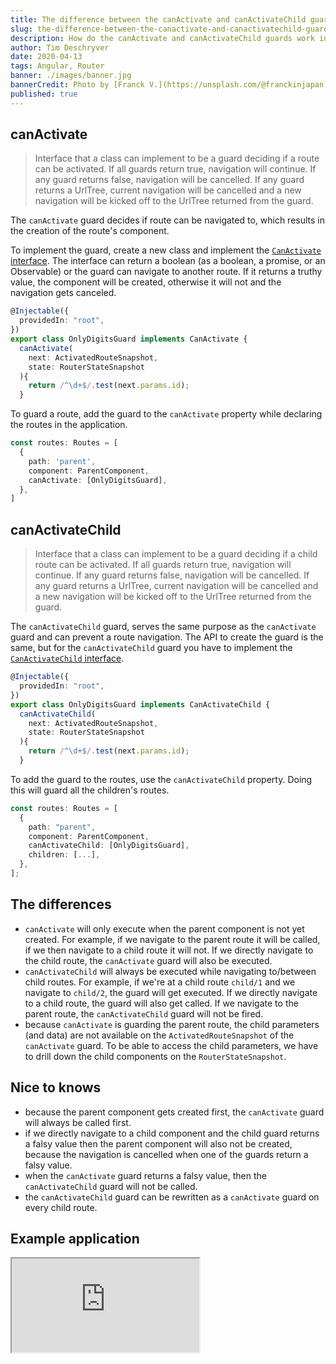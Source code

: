 ```yaml
---
title: The difference between the canActivate and canActivateChild guards
slug: the-difference-between-the-canactivate-and-canactivatechild-guards
description: How do the canActivate and canActivateChild guards work in Angular and how to these guards compare?
author: Tim Deschryver
date: 2020-04-13
tags: Angular, Router
banner: ./images/banner.jpg
bannerCredit: Photo by [Franck V.](https://unsplash.com/@franckinjapan) on [Unsplash](https://unsplash.com)
published: true
---
```


## canActivate

> Interface that a class can implement to be a guard deciding if a route can be activated. If all guards return true, navigation will continue. If any guard returns false, navigation will be cancelled. If any guard returns a UrlTree, current navigation will be cancelled and a new navigation will be kicked off to the UrlTree returned from the guard.

The `canActivate` guard decides if route can be navigated to, which results in the creation of the route's component.

To implement the guard, create a new class and implement the [`CanActivate` interface](https://angular.io/api/router/CanActivate#canactivate-1).
The interface can return a boolean (as a boolean, a promise, or an Observable) or the guard can navigate to another route.
If it returns a truthy value, the component will be created, otherwise it will not and the navigation gets canceled.

```ts
@Injectable({
  providedIn: "root",
})
export class OnlyDigitsGuard implements CanActivate {
  canActivate(
    next: ActivatedRouteSnapshot,
    state: RouterStateSnapshot
  ){
    return /^\d+$/.test(next.params.id);
  }
```

To guard a route, add the guard to the `canActivate` property while declaring the routes in the application.

```ts
const routes: Routes = [
  {
    path: 'parent',
    component: ParentComponent,
    canActivate: [OnlyDigitsGuard],
  },
]
```

## canActivateChild

> Interface that a class can implement to be a guard deciding if a child route can be activated. If all guards return true, navigation will continue. If any guard returns false, navigation will be cancelled. If any guard returns a UrlTree, current navigation will be cancelled and a new navigation will be kicked off to the UrlTree returned from the guard.

The `canActivateChild` guard, serves the same purpose as the `canActivate` guard and can prevent a route navigation.
The API to create the guard is the same, but for the `canActivateChild` guard you have to implement the [`CanActivateChild` interface](https://angular.io/api/router/CanActivateChild#canactivatechild-1).

```ts
@Injectable({
  providedIn: "root",
})
export class OnlyDigitsGuard implements CanActivateChild {
  canActivateChild(
    next: ActivatedRouteSnapshot,
    state: RouterStateSnapshot
  ){
    return /^\d+$/.test(next.params.id);
  }
```

To add the guard to the routes, use the `canActivateChild` property.
Doing this will guard all the children's routes.

```ts
const routes: Routes = [
  {
    path: "parent",
    component: ParentComponent,
    canActivateChild: [OnlyDigitsGuard],
    children: [...],
  },
];
```

## The differences

- `canActivate` will only execute when the parent component is not yet created. For example, if we navigate to the parent route it will be called, if we then navigate to a child route it will not. If we directly navigate to the child route, the `canActivate` guard will also be executed.
- `canActivateChild` will always be executed while navigating to/between child routes. For example, if we're at a child route `child/1` and we navigate to `child/2`, the guard will get executed. If we directly navigate to a child route, the guard will also get called. If we navigate to the parent route, the `canActivateChild` guard will not be fired.
- because `canActivate` is guarding the parent route, the child parameters (and data) are not available on the `ActivatedRouteSnapshot` of the `canActivate` guard. To be able to access the child parameters, we have to drill down the child components on the `RouterStateSnapshot`.

## Nice to knows

- because the parent component gets created first, the `canActivate` guard will always be called first.
- if we directly navigate to a child component and the child guard returns a falsy value then the parent component will also not be created, because the navigation is cancelled when one of the guards return a falsy value.
- when the `canActivate` guard returns a falsy value, then the `canActivateChild` guard will not be called.
- the `canActivateChild` guard can be rewritten as a `canActivate` guard on every child route.

## Example application

<iframe src="https://stackblitz.com/github/timdeschryver/router-guards?ctl=1&embed=1" title="router-guards" loading="lazy"></iframe>
